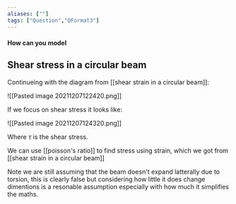 ```yaml
---
aliases: [""]
tags: ["Question","QFormat3"]
---
```


#### How can you model
## Shear stress in a circular beam

Continueing with the diagram from [[shear strain in a circular beam]]:

![[Pasted image 20211207122420.png]]

If we focus on shear stress it looks like:

![[Pasted image 20211207124320.png]]

Where $\tau$ is the shear stress.

We can use [[poisson's ratio]] to find stress using strain, which we got from [[shear strain in a circular beam]]



Note we are still assuming that the beam doesn't expand latterally due to torsion, this is clearly false but considering how little it does change dimentions is a resonable assumption especially with how much it simplifies the maths.